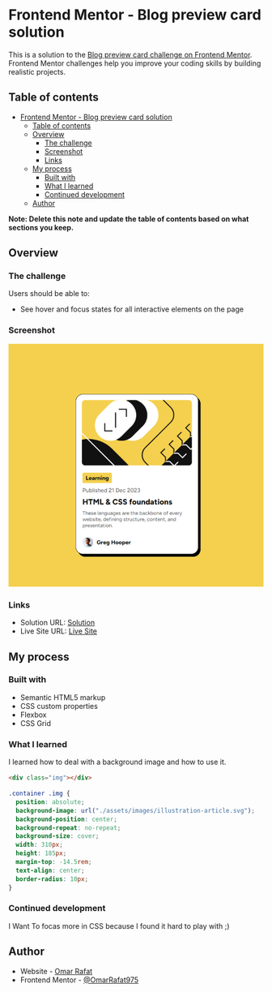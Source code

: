 # Frontend Mentor - Blog preview card solution

This is a solution to the [Blog preview card challenge on Frontend Mentor](https://www.frontendmentor.io/challenges/blog-preview-card-ckPaj01IcS). Frontend Mentor challenges help you improve your coding skills by building realistic projects.

## Table of contents

- [Frontend Mentor - Blog preview card solution](#frontend-mentor---blog-preview-card-solution)
  - [Table of contents](#table-of-contents)
  - [Overview](#overview)
    - [The challenge](#the-challenge)
    - [Screenshot](#screenshot)
    - [Links](#links)
  - [My process](#my-process)
    - [Built with](#built-with)
    - [What I learned](#what-i-learned)
    - [Continued development](#continued-development)
  - [Author](#author)

**Note: Delete this note and update the table of contents based on what sections you keep.**

## Overview

### The challenge

Users should be able to:

- See hover and focus states for all interactive elements on the page

### Screenshot

![](./Screenshot_1.png)

### Links

- Solution URL: [Solution](https://github.com/OmarRafat975/Blog-preview-card)
- Live Site URL: [Live Site](https://omarrafat975.github.io/Blog-preview-card/)

## My process

### Built with

- Semantic HTML5 markup
- CSS custom properties
- Flexbox
- CSS Grid

### What I learned

I learned how to deal with a background image and how to use it.

```html
<div class="img"></div>
```

```css
.container .img {
  position: absolute;
  background-image: url("./assets/images/illustration-article.svg");
  background-position: center;
  background-repeat: no-repeat;
  background-size: cover;
  width: 310px;
  height: 185px;
  margin-top: -14.5rem;
  text-align: center;
  border-radius: 10px;
}
```

### Continued development

I Want To focas more in CSS because I found it hard to play with ;)

## Author

- Website - [Omar Rafat](https://github.com/OmarRafat975)
- Frontend Mentor - [@OmarRafat975](https://www.frontendmentor.io/profile/OmarRafat975)
